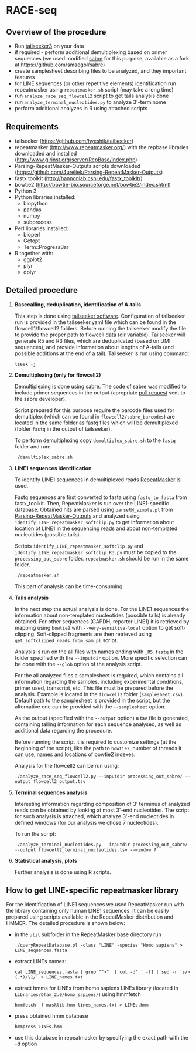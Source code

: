 # RACE-seq

## Overview of the procedure

* Run [tailseeker3](https://github.com/hyeshik/tailseeker) on your data
* if required - perform additional demultiplexing based on primer sequences (we used modified [sabre](https://github.com/najoshi/sabre) for this purpose, available as a fork at https://github.com/smaegol/sabre)
* create samplesheet describing files to be analyzed, and they important features
* for LINE sequences (or other repetitive elements) identification run repeatmasker using `repeatmasker.sh` script (may take a long time)
* run `analyze_race_seq_flowcell2` script to get tails analysis done
* run `analyze_terminal_nucleotides.py` to analyze 3'-terminome
* perform additional analyzes in R using attached scripts

## Requirements

- tailseeker (https://github.com/hyeshik/tailseeker)
- repeatmasker (http://www.repeatmasker.org/) with the repbase libraries downloaded and installed (http://www.girinst.org/server/RepBase/index.php)
- Parsing-RepeatMasker-Outputs scripts downloaded (https://github.com/4ureliek/Parsing-RepeatMasker-Outputs)
- fastx toolkit (http://hannonlab.cshl.edu/fastx_toolkit/)
- bowtie2 (http://bowtie-bio.sourceforge.net/bowtie2/index.shtml)
- Python 3
- Python libraries installed:
  - biopython
  - pandas
  - numpy
  - subprocess
- Perl libraries installed:
  - bioperl
  - Getopt
  - Term::ProgressBar
- R together with:
  - ggplot2
  - plyr
  - dplyr

## Detailed procedure

1. **Basecalling, deduplication, identification of A-tails**

	This step is done using [tailseeker software](https://github.com/hyeshik/tailseeker). Configuration of tailseeker run is provided in the tailseeker.yaml file which can be found in the flowcell1/flowcell2 folders. Before running the tailseeker modify the file to provide the proper path to flowcell data (dir variable).
	Tailseeker will generate R5 and R3 files, which are deduplicated (based on UMI sequences), and provide information about lengths of A-tails (and possible additions at the end of a tail).
	Tailseeker is run using command:

	```
	tseek -j
	```

2. **Demultiplexing (only for flowcell2)**

	Demultiplexing is done using [sabre](https://github.com/najoshi/sabre). The code of sabre was modified to include primer sequences in the output (apropriate [pull request](https://github.com/najoshi/sabre/pull/8) sent to the sabre developer).

	Script prepared for this purpose require the barcode files used for demultiplex (which can be found in `flowcell2/sabre_barcodes`) are located in the same folder as fastq files which will be demultiplexed (folder `fastq` in the output of tailseeker).

	To perform demultiplexing copy `demultiplex_sabre.sh` to the `fastq` folder and run:

	```
	./demultiplex_sabre.sh
	```

3. **LINE1 sequences identification**

	To identify LINE1 sequences in demultiplexed reads [RepeatMasker](http://www.repeatmasker.org/) is used.

	Fastq sequences are first converted to fasta using `fastq_to_fasta` from fastx_toolkit. Then, RepeatMasker is run over the LINE1-specific database. Obtained hits are parsed using `parseRM_simple.pl` from [Parsing-RepeatMasker-Outputs](https://github.com/4ureliek/Parsing-RepeatMasker-Outputs) and analyzed using `identify_LINE_repeatmasker_softclip.py` to get information about location of LINE1 in the sequencing reads and about non-templated nucleotides (possible tails).

	Scripts `identify_LINE_repeatmasker_softclip.py` and `identify_LINE_repeatmasker_softclip_R3.py` must be copied to the `processing_out_sabre` folder. `repeatmasker.sh` should be run in the same folder.

	```
	./repeatmasker.sh
	```
	This part of analysis can be time-consuming.

4. **Tails analysis**

	In the next step the actual analysis is done. For the LINE1 sequences the information about non-templated nucleotides (possible tails) is already obtained. For other sequences (GAPDH, reporter LINE1) it is retrieved by mapping using `bowtie2` with `--very-sensitive-local` option to get soft-clipping. Soft-clipped fragments are then retrieved using `get_softclipped_reads_from_sam.pl` script.

	Analysis is run on the all files with names ending with `_R5.fastq` in the folder specified with the `--inputdir` option. More specific selection can be done with the `--glob` option of the analysis script.

	For the all analyzed files a samplesheet is required, which contains all information regarding the samples, including experimental conditions, primer used, transcript, etc. This file must be prepared before the analysis. Example is located in the `flowcell2` folder (`samplesheet.csv`). Default path to the samplesheet is provided in the script, but the alternative one can be provided with the `--samplesheet` option.

	As the output (specified with the `--output` option) a tsv file is generated, containing tailing information for each sequence analysed, as well as additional data regarding the procedure.

	Before running the script it is required to customize settings (at the beginning of the script), like the path to `bowtie2`, number of threads it can use, names and locations of bowtie2 indexes.

 	Analysis for the flowcell2 can be run using:

	```
	./analyze_race_seq_flowcell2.py --inputdir processing_out_sabre/ --output flowcell2_output.tsv
	```

5. **Terminal sequences analysis**

	Interesting information regarding composition of 3' terminus of analyzed reads can be obtained by looking at most 3'-end nucleotides. The script for such analysis is attached, which analyze 3'-end nucleotides in defined windows (for our analysis we chose 7 nucleotides).

	To run the script:

	```
	./analyze_terminal_nucleotides.py --inputdir processing_out_sabre/ --output flowcell2_terminal_nucleotides.tsv --window 7
	```



6. **Statistical analysis, plots**

	Further analysis is done using R scripts.

## How to get LINE-specific repeatmasker library

For the identification of LINE1 sequences we used RepeatMasker run with the library containing only human LINE1 sequences. It can be easily prepared using scripts available in the RepeatMasker distribution and HMMER. The detailed procedure is shown below:

* in the `util` subfolder in the RepeatMasker base directory run

	```
	./queryRepeatDatabase.pl -class "LINE" -species "Homo sapiens" > LINE_sequences.fasta
	```

* extract LINEs names:

      cat LINE_sequences.fasta | grep "^>"  | cut -d' ' -f1 | sed -r 's/>(.*)/\1/' > LINE_names.txt


* extract hmms for LINEs from homo sapiens LINEs library (located in `Libraries/Dfam_2.0/homo_sapiens/`) using hmmfetch
	```
	hmmfetch -f masklib.hmm lines_names.txt > LINEs.hmm
	```

* press obtained hmm database

	```
	hmmpress LINEs.hmm
	```

* use this database in repeatmasker by specifying the exact path with the -d option  
